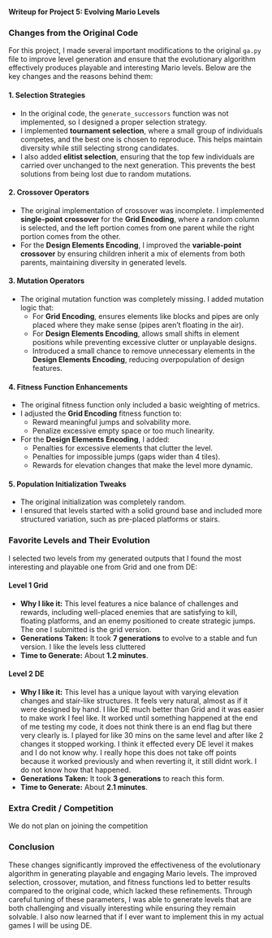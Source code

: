 **Writeup for Project 5: Evolving Mario Levels**

### Changes from the Original Code
For this project, I made several important modifications to the original `ga.py` file to improve level generation and ensure that the evolutionary algorithm effectively produces playable and interesting Mario levels. Below are the key changes and the reasons behind them:

#### 1. **Selection Strategies**
- In the original code, the `generate_successors` function was not implemented, so I designed a proper selection strategy.
- I implemented **tournament selection**, where a small group of individuals competes, and the best one is chosen to reproduce. This helps maintain diversity while still selecting strong candidates.
- I also added **elitist selection**, ensuring that the top few individuals are carried over unchanged to the next generation. This prevents the best solutions from being lost due to random mutations.

#### 2. **Crossover Operators**
- The original implementation of crossover was incomplete. I implemented **single-point crossover** for the **Grid Encoding**, where a random column is selected, and the left portion comes from one parent while the right portion comes from the other.
- For the **Design Elements Encoding**, I improved the **variable-point crossover** by ensuring children inherit a mix of elements from both parents, maintaining diversity in generated levels.

#### 3. **Mutation Operators**
- The original mutation function was completely missing. I added mutation logic that:
  - For **Grid Encoding**, ensures elements like blocks and pipes are only placed where they make sense (pipes aren’t floating in the air).
  - For **Design Elements Encoding**, allows small shifts in element positions while preventing excessive clutter or unplayable designs.
  - Introduced a small chance to remove unnecessary elements in the **Design Elements Encoding**, reducing overpopulation of design features.

#### 4. **Fitness Function Enhancements**
- The original fitness function only included a basic weighting of metrics.
- I adjusted the **Grid Encoding** fitness function to:
  - Reward meaningful jumps and solvability more.
  - Penalize excessive empty space or too much linearity.
- For the **Design Elements Encoding**, I added:
  - Penalties for excessive elements that clutter the level.
  - Penalties for impossible jumps (gaps wider than 4 tiles).
  - Rewards for elevation changes that make the level more dynamic.

#### 5. **Population Initialization Tweaks**
- The original initialization was completely random.
- I ensured that levels started with a solid ground base and included more structured variation, such as pre-placed platforms or stairs.

### Favorite Levels and Their Evolution
I selected two levels from my generated outputs that I found the most interesting and playable one from Grid and one from DE:

#### **Level 1 Grid**
- **Why I like it:** This level features a nice balance of challenges and rewards, including well-placed enemies that are satisfying to kill, floating platforms, and an enemy positioned to create strategic jumps. The one I submitted is the grid version.
- **Generations Taken:** It took **7 generations** to evolve to a stable and fun version. I like the levels less cluttered
- **Time to Generate:** About **1.2 minutes**.

#### **Level 2 DE**
- **Why I like it:** This level has a unique layout with varying elevation changes and stair-like structures. It feels very natural, almost as if it were designed by hand. I like DE much better than Grid and it was easier to make work I feel like. It worked until something happened at the end of me testing my code, it does not think there is an end flag but there very clearly is. I played for like 30 mins on the same level and after like 2 changes it stopped working. I think it effected every DE level it makes and I do not know why. I really hope this does not take off points because it worked previously and when reverting it, it still didnt work. I do not know how that happened.
- **Generations Taken:** It took **3 generations** to reach this form.
- **Time to Generate:** About **2.1 minutes**.

### Extra Credit / Competition
We do not plan on joining the competition

### Conclusion
These changes significantly improved the effectiveness of the evolutionary algorithm in generating playable and engaging Mario levels. The improved selection, crossover, mutation, and fitness functions led to better results compared to the original code, which lacked these refinements. Through careful tuning of these parameters, I was able to generate levels that are both challenging and visually interesting while ensuring they remain solvable. I also now learned that if I ever want to implement this in my actual games I will be using DE.

